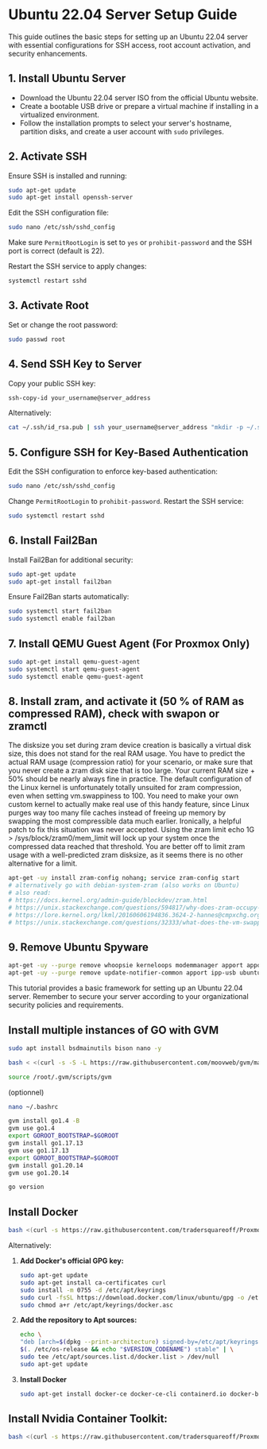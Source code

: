 # Ubuntu 22.04 Server Setup Guide

This guide outlines the basic steps for setting up an Ubuntu 22.04 server with essential configurations for SSH access, root account activation, and security enhancements.

## 1. Install Ubuntu Server

- Download the Ubuntu 22.04 server ISO from the official Ubuntu website.
- Create a bootable USB drive or prepare a virtual machine if installing in a virtualized environment.
- Follow the installation prompts to select your server's hostname, partition disks, and create a user account with `sudo` privileges.

## 2. Activate SSH

Ensure SSH is installed and running:

```bash
sudo apt-get update
sudo apt-get install openssh-server
```

Edit the SSH configuration file:

```bash
sudo nano /etc/ssh/sshd_config
```

Make sure `PermitRootLogin` is set to `yes` or `prohibit-password` and the SSH port is correct (default is 22).

Restart the SSH service to apply changes:

```bash
systemctl restart sshd
```

## 3. Activate Root

Set or change the root password:

```bash
sudo passwd root
```

## 4. Send SSH Key to Server

Copy your public SSH key:

```bash
ssh-copy-id your_username@server_address
```

Alternatively:

```bash
cat ~/.ssh/id_rsa.pub | ssh your_username@server_address "mkdir -p ~/.ssh && chmod 700 ~/.ssh && cat >> ~/.ssh/authorized_keys && chmod 600 ~/.ssh/authorized_keys"
```

## 5. Configure SSH for Key-Based Authentication

Edit the SSH configuration to enforce key-based authentication:

```bash
sudo nano /etc/ssh/sshd_config
```

Change `PermitRootLogin` to `prohibit-password`. Restart the SSH service:

```bash
sudo systemctl restart sshd
```

## 6. Install Fail2Ban

Install Fail2Ban for additional security:

```bash
sudo apt-get update
sudo apt-get install fail2ban
```

Ensure Fail2Ban starts automatically:

```bash
sudo systemctl start fail2ban
sudo systemctl enable fail2ban
```

## 7. Install QEMU Guest Agent (For Proxmox Only)

```bash
sudo apt-get install qemu-guest-agent
sudo systemctl start qemu-guest-agent
sudo systemctl enable qemu-guest-agent
```
## 8. Install zram, and activate it (50 % of RAM as compressed RAM), check with swapon or zramctl
The disksize you set during zram device creation is basically a virtual disk size, this does not stand for the real RAM usage.
You have to predict the actual RAM usage (compression ratio) for your scenario, or make sure that you never create a zram disk size that is too large. Your current RAM size + 50% should be nearly always fine in practice.
The default configuration of the Linux kernel is unfortunately totally unsuited for zram compression, even when setting vm.swappiness to 100. You need to make your own custom kernel to actually make real use of this handy feature, since Linux purges way too many file caches instead of freeing up memory by swapping the most compressible data much earlier. Ironically, a helpful patch to fix this situation was never accepted.
Using the zram limit echo 1G > /sys/block/zram0/mem_limit will lock up your system once the compressed data reached that threshold. You are better off to limit zram usage with a well-predicted zram disksize, as it seems there is no other alternative for a limit.
```bash
apt-get -uy install zram-config nohang; service zram-config start
# alternatively go with debian-system-zram (also works on Ubuntu)
# also read:
# https://docs.kernel.org/admin-guide/blockdev/zram.html
# https://unix.stackexchange.com/questions/594817/why-does-zram-occupy-much-more-memory-compared-to-its-compressed-value
# https://lore.kernel.org/lkml/20160606194836.3624-2-hannes@cmpxchg.org/
# https://unix.stackexchange.com/questions/32333/what-does-the-vm-swappiness-parameter-really-control
```

## 9. Remove Ubuntu Spyware

```bash
apt-get -uy --purge remove whoopsie kerneloops modemmanager apport apport-symptoms unattended-upgrades gnome-online-accounts switcheroo-control
apt-get -uy --purge remove update-notifier-common apport ipp-usb ubuntu-release-upgrader-gtk update-notifier
```

This tutorial provides a basic framework for setting up an Ubuntu 22.04 server. Remember to secure your server according to your organizational security policies and requirements.

## Install multiple instances of GO with GVM

```bash
sudo apt install bsdmainutils bison nano -y
```

```bash
bash < <(curl -s -S -L https://raw.githubusercontent.com/moovweb/gvm/master/binscripts/gvm-installer)
```

```bash
source /root/.gvm/scripts/gvm
```

(optionnel)
```bash
nano ~/.bashrc
```

```bash
gvm install go1.4 -B
gvm use go1.4
export GOROOT_BOOTSTRAP=$GOROOT
gvm install go1.17.13
gvm use go1.17.13
export GOROOT_BOOTSTRAP=$GOROOT
gvm install go1.20.14
gvm use go1.20.14
```

```bash
go version
```


## Install Docker
```bash
bash <(curl -s https://raw.githubusercontent.com/tradersquareoff/Proxmox-clean-ubuntu/master/install_docker_ubuntu.sh)
```
Alternatively:

1. **Add Docker's official GPG key:**

   ```bash
   sudo apt-get update
   sudo apt-get install ca-certificates curl
   sudo install -m 0755 -d /etc/apt/keyrings
   sudo curl -fsSL https://download.docker.com/linux/ubuntu/gpg -o /etc/apt/keyrings/docker.asc
   sudo chmod a+r /etc/apt/keyrings/docker.asc
   ```

2. **Add the repository to Apt sources:**

   ```bash
   echo \
   "deb [arch=$(dpkg --print-architecture) signed-by=/etc/apt/keyrings/docker.asc] https://download.docker.com/linux/ubuntu \
   $(. /etc/os-release && echo "$VERSION_CODENAME") stable" | \
   sudo tee /etc/apt/sources.list.d/docker.list > /dev/null
   sudo apt-get update
   ```

3. **Install Docker**

   ```bash
   sudo apt-get install docker-ce docker-ce-cli containerd.io docker-buildx-plugin docker-compose-plugin
   ```

## Install Nvidia Container Toolkit:
```bash
bash <(curl -s https://raw.githubusercontent.com/tradersquareoff/Proxmox-clean-ubuntu/master/install_nvidia_container_toolkit.sh)
```

